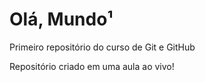 # Olá, Mundo¹
 Primeiro repositório do curso de Git e GitHub

Repositório criado em uma aula ao vivo!
